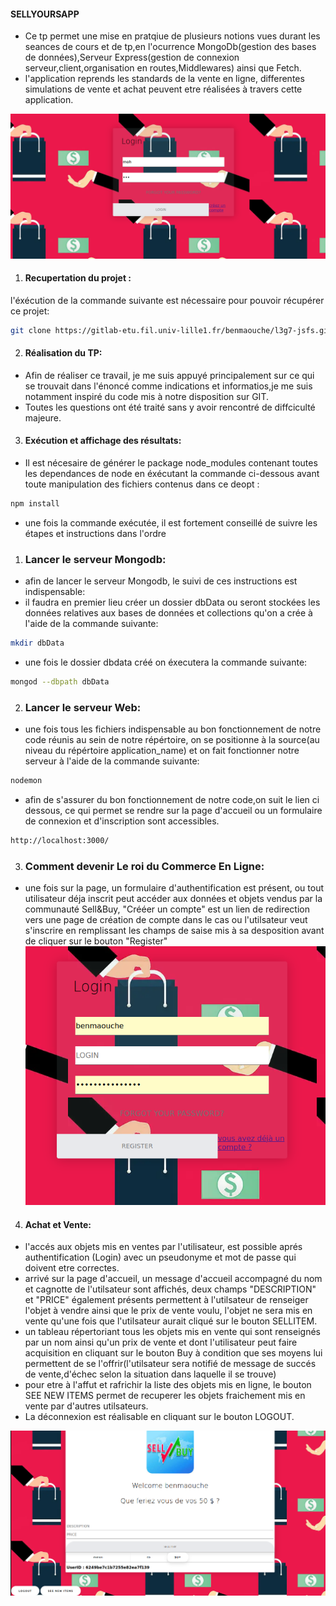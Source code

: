 #### SELLYOURSAPP
- Ce tp permet une mise en pratqiue de plusieurs notions vues durant les seances de cours et de tp,en l'ocurrence MongoDb(gestion des bases de données),Serveur Express(gestion de connexion serveur,client,organisation en routes,Middlewares) ainsi que Fetch. 
- l'application reprends les standards de la vente en ligne, differentes simulations de vente et achat peuvent etre réalisées à travers cette application.

![login](./READMEImages/login.png)

 1. #### Recupertation du projet :
 l'éxécution de la commande suivante est nécessaire pour pouvoir récupérer ce projet:
 ```bash
git clone https://gitlab-etu.fil.univ-lille1.fr/benmaouche/l3g7-jsfs.git
```
2. #### Réalisation du TP:
- Afin de réaliser ce travail, je me suis appuyé principalement sur ce qui se trouvait dans l'énoncé comme indications et informatios,je me suis notamment inspiré du code mis à notre disposition sur GIT.
- Toutes les questions ont été traité sans y avoir rencontré de diffciculté majeure. 

3. #### Exécution et affichage des résultats:
- Il est nécesaire de générer le package node_modules contenant toutes les dependances de node en éxécutant la commande ci-dessous avant toute manipulation des fichiers contenus dans ce deopt :
 ```bash
npm install
```
- une fois la commande exécutée, il est fortement conseillé de suivre les étapes et instructions dans l'ordre
1. ###  Lancer le serveur Mongodb:
 - afin de lancer le serveur Mongodb, le suivi de ces instructions est indispensable:
  - il faudra en premier lieu créer un dossier dbData ou seront stockées les données relatives aux bases de données et collections qu'on a crée à l'aide de la commande suivante:
   ```bash
mkdir dbData
```
- une fois le dossier dbdata créé on éxecutera la commande suivante:
 ```bash
mongod --dbpath dbData
```
2. ### Lancer le serveur Web:
- une fois tous les fichiers indispensable au bon fonctionnement de notre code réunis au sein de notre répértoire, on se positionne à la source(au niveau du répértoire application_name) et on fait fonctionner notre serveur à l'aide de la commande suivante:
 ```bash
 nodemon
```
- afin de s'assurer du bon fonctionnement de notre code,on suit le lien ci dessous, ce qui permet se rendre sur la page d'accueil ou un formulaire de connexion et d'inscription sont accessibles.
 ```bash
http://localhost:3000/
```

3. ### Comment devenir Le roi du Commerce En Ligne:
- une fois sur la page, un formulaire d'authentification est présent, ou tout utilisateur déja inscrit peut accéder aux données et objets vendus par la communauté Sell&Buy, "Crééer un compte" est un lien de redirection vers une page de création de compte dans le cas ou l'utilsateur veut s'inscrire en remplissant les champs de saise mis à sa desposition avant de cliquer sur le bouton "Register"
![register](./READMEImages/register.png)
4. #### Achat et Vente:
- l'accés aux objets mis en ventes par l'utilisateur, est possible aprés authentification (Login) avec un pseudonyme et mot de passe qui doivent etre correctes.
- arrivé sur la page d'accueil,
un message d'accueil accompagné du nom et cagnotte de l'utilsateur sont affichés, deux champs "DESCRIPTION" et "PRICE" également présents permettent à l'utilsateur de renseiger l'objet à vendre ainsi que le prix de vente voulu, l'objet ne sera mis en vente qu'une fois que l'utilsateur aurait cliqué sur le bouton SELLITEM.
- un tableau répertoriant tous les objets mis en vente qui sont renseignés par un nom ainsi qu'un prix de vente et dont l'utilisateur peut faire acquisition  en cliquant sur le bouton Buy à condition que ses moyens lui permettent de se l'offrir(l'utilsateur sera notifié de message de succés de vente,d'échec selon la situation dans laquelle il se trouve)
- pour etre à l'affut et rafrichir la liste des objets mis en ligne, le bouton SEE NEW ITEMS permet de recuperer les objets fraichement mis en vente par d'autres utilsateurs.
- La déconnexion est réalisable en cliquant sur le bouton LOGOUT. 

![register](./READMEImages/user.png)
